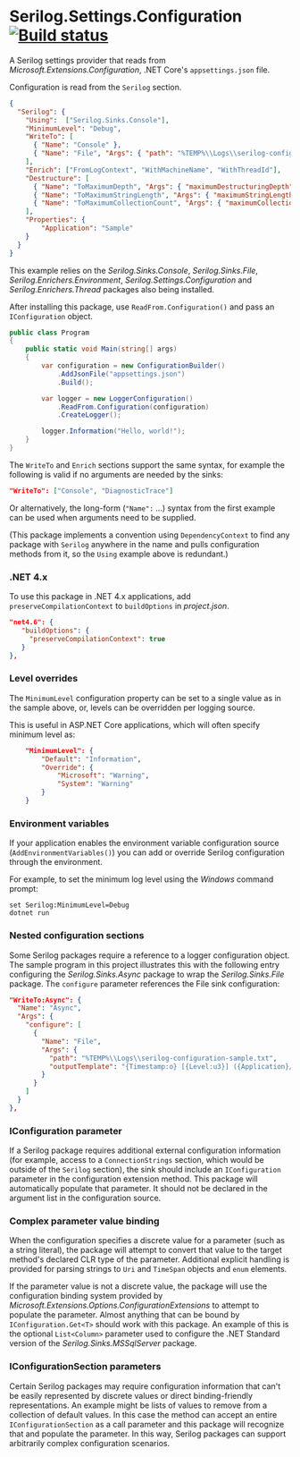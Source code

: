 # Serilog.Settings.Configuration [![Build status](https://ci.appveyor.com/api/projects/status/r2bgfimd9ocr61px/branch/master?svg=true)](https://ci.appveyor.com/project/serilog/serilog-settings-configuration/branch/master)

A Serilog settings provider that reads from _Microsoft.Extensions.Configuration_, .NET Core's `appsettings.json` file.

Configuration is read from the `Serilog` section.

```json
{
  "Serilog": {
    "Using":  ["Serilog.Sinks.Console"],
    "MinimumLevel": "Debug",
    "WriteTo": [
      { "Name": "Console" },
      { "Name": "File", "Args": { "path": "%TEMP%\\Logs\\serilog-configuration-sample.txt" } }
    ],
    "Enrich": ["FromLogContext", "WithMachineName", "WithThreadId"],
    "Destructure": [
      { "Name": "ToMaximumDepth", "Args": { "maximumDestructuringDepth": 4 } },
      { "Name": "ToMaximumStringLength", "Args": { "maximumStringLength": 100 } },
      { "Name": "ToMaximumCollectionCount", "Args": { "maximumCollectionCount": 10 } }
    ],
    "Properties": {
		"Application": "Sample"
    }
  }
}
```

This example relies on the _Serilog.Sinks.Console_, _Serilog.Sinks.File_, _Serilog.Enrichers.Environment_, _Serilog.Settings.Configuration_ and _Serilog.Enrichers.Thread_ packages also being installed.

After installing this package, use `ReadFrom.Configuration()` and pass an `IConfiguration` object.

```csharp
public class Program
{
    public static void Main(string[] args)
    {
        var configuration = new ConfigurationBuilder()
            .AddJsonFile("appsettings.json")
            .Build();

        var logger = new LoggerConfiguration()
            .ReadFrom.Configuration(configuration)
            .CreateLogger();

        logger.Information("Hello, world!");
    }
}
```

The `WriteTo` and `Enrich` sections support the same syntax, for example the following is valid if no arguments are needed by the sinks:

```json
"WriteTo": ["Console", "DiagnosticTrace"]
```

Or alternatively, the long-form (`"Name":` ...) syntax from the first example can be used when arguments need to be supplied.

(This package implements a convention using `DependencyContext` to find any package with `Serilog` anywhere in the name and pulls configuration methods from it, so the `Using` example above is redundant.)

### .NET 4.x

To use this package in .NET 4.x applications, add `preserveCompilationContext` to `buildOptions` in _project.json_.

```json
"net4.6": {
   "buildOptions": {
     "preserveCompilationContext": true
   }
},
```

### Level overrides

The `MinimumLevel` configuration property can be set to a single value as in the sample above, or, levels can be overridden per logging source.

This is useful in ASP.NET Core applications, which will often specify minimum level as:

```json
    "MinimumLevel": {
        "Default": "Information",
        "Override": {
            "Microsoft": "Warning",
            "System": "Warning"
        }
    }
```

### Environment variables

If your application enables the environment variable configuration source (`AddEnvironmentVariables()`) you can add or override Serilog configuration through the environment.

For example, to set the minimum log level using the _Windows_ command prompt:

```
set Serilog:MinimumLevel=Debug
dotnet run
```

### Nested configuration sections

Some Serilog packages require a reference to a logger configuration object. The sample program in this project illustrates this with the following entry configuring the _Serilog.Sinks.Async_ package to wrap the _Serilog.Sinks.File_ package. The `configure` parameter references the File sink configuration:

```json
"WriteTo:Async": {
  "Name": "Async",
  "Args": {
    "configure": [
      {
        "Name": "File",
        "Args": {
          "path": "%TEMP%\\Logs\\serilog-configuration-sample.txt",
          "outputTemplate": "{Timestamp:o} [{Level:u3}] ({Application}/{MachineName}/{ThreadId}) {Message}{NewLine}{Exception}"
        }
      }
    ]
  }
},
```

### IConfiguration parameter

If a Serilog package requires additional external configuration information (for example, access to a `ConnectionStrings` section, which would be outside of the `Serilog` section), the sink should include an `IConfiguration` parameter in the configuration extension method. This package will automatically populate that parameter. It should not be declared in the argument list in the configuration source.

### Complex parameter value binding

When the configuration specifies a discrete value for a parameter (such as a string literal), the package will attempt to convert that value to the target method's declared CLR type of the parameter. Additional explicit handling is provided for parsing strings to `Uri` and `TimeSpan` objects and `enum` elements.

If the parameter value is not a discrete value, the package will use the configuration binding system provided by _Microsoft.Extensions.Options.ConfigurationExtensions_ to attempt to populate the parameter. Almost anything that can be bound by `IConfiguration.Get<T>` should work with this package. An example of this is the optional `List<Column>` parameter used to configure the .NET Standard version of the _Serilog.Sinks.MSSqlServer_ package.

### IConfigurationSection parameters

Certain Serilog packages may require configuration information that can't be easily represented by discrete values or direct binding-friendly representations. An example might be lists of values to remove from a collection of default values. In this case the method can accept an entire `IConfigurationSection` as a call parameter and this package will recognize that and populate the parameter. In this way, Serilog packages can support arbitrarily complex configuration scenarios.

